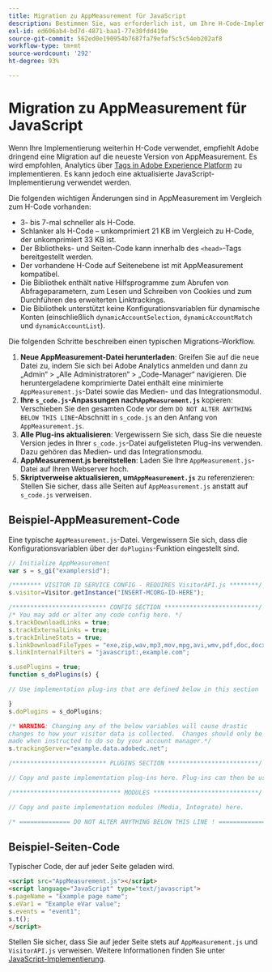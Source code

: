 ```yaml
---
title: Migration zu AppMeasurement für JavaScript
description: Bestimmen Sie, was erforderlich ist, um Ihre H-Code-Implementierung zu migrieren.
exl-id: ed606ab4-bd7d-4871-baa1-77e30fdd419e
source-git-commit: 562ed0e190954b7687fa79efaf5c5c54eb202af8
workflow-type: tm+mt
source-wordcount: '292'
ht-degree: 93%

---
```


# Migration zu AppMeasurement für JavaScript

Wenn Ihre Implementierung weiterhin H-Code verwendet, empfiehlt Adobe dringend eine Migration auf die neueste Version von AppMeasurement. Es wird empfohlen, Analytics über [Tags in Adobe Experience Platform](../launch/overview.md) zu implementieren. Es kann jedoch eine aktualisierte JavaScript-Implementierung verwendet werden.

Die folgenden wichtigen Änderungen sind in AppMeasurement im Vergleich zum H-Code vorhanden:

* 3- bis 7-mal schneller als H-Code.
* Schlanker als H-Code – unkomprimiert 21 KB im Vergleich zu H-Code, der unkomprimiert 33 KB ist.
* Der Bibliotheks- und Seiten-Code kann innerhalb des `<head>`-Tags bereitgestellt werden.
* Der vorhandene H-Code auf Seitenebene ist mit AppMeasurement kompatibel.
* Die Bibliothek enthält native Hilfsprogramme zum Abrufen von Abfrageparametern, zum Lesen und Schreiben von Cookies und zum Durchführen des erweiterten Linktrackings.
* Die Bibliothek unterstützt keine Konfigurationsvariablen für dynamische Konten (einschließlich `dynamicAccountSelection`, `dynamicAccountMatch` und `dynamicAccountList`).

Die folgenden Schritte beschreiben einen typischen Migrations-Workflow.

1. **Neue AppMeasurement-Datei herunterladen**: Greifen Sie auf die neue Datei zu, indem Sie sich bei Adobe Analytics anmelden und dann zu „Admin“ > „Alle Administratoren“ > „Code-Manager“ navigieren. Die heruntergeladene komprimierte Datei enthält eine minimierte `AppMeasurement.js`-Datei sowie das Medien- und das Integrationsmodul.
1. **Ihre `s_code.js`-Anpassungen nach`AppMeasurement.js`** kopieren: Verschieben Sie den gesamten Code vor dem `DO NOT ALTER ANYTHING BELOW THIS LINE`-Abschnitt in `s_code.js` an den Anfang von `AppMeasurement.js`.
1. **Alle Plug-ins aktualisieren**: Vergewissern Sie sich, dass Sie die neueste Version jedes in Ihrer `s_code.js`-Datei aufgelisteten Plug-ins verwenden. Dazu gehören das Medien- und das Integrationsmodu.
1. **AppMeasurement.js bereitstellen**: Laden Sie Ihre `AppMeasurement.js`-Datei auf Ihren Webserver hoch.
1. **Skriptverweise aktualisieren, um`AppMeasurement.js`** zu referenzieren: Stellen Sie sicher, dass alle Seiten auf `AppMeasurement.js` anstatt auf `s_code.js` verweisen.

## Beispiel-AppMeasurement-Code

Eine typische `AppMeasurement.js`-Datei. Vergewissern Sie sich, dass die Konfigurationsvariablen über der `doPlugins`-Funktion eingestellt sind.

```js
// Initialize AppMeasurement
var s = s_gi("examplersid");

/******** VISITOR ID SERVICE CONFIG - REQUIRES VisitorAPI.js ********/;
s.visitor=Visitor.getInstance("INSERT-MCORG-ID-HERE");

/************************** CONFIG SECTION **************************/;
/* You may add or alter any code config here. */
s.trackDownloadLinks = true;
s.trackExternalLinks = true;
s.trackInlineStats = true;
s.linkDownloadFileTypes = "exe,zip,wav,mp3,mov,mpg,avi,wmv,pdf,doc,docx,xls,xlsx,ppt,pptx";
s.linkInternalFilters = "javascript:,example.com";

s.usePlugins = true;
function s_doPlugins(s) {

// Use implementation plug-ins that are defined below in this section

}
s.doPlugins = s_doPlugins;

/* WARNING: Changing any of the below variables will cause drastic
changes to how your visitor data is collected.  Changes should only be
made when instructed to do so by your account manager.*/
s.trackingServer="example.data.adobedc.net";

/************************** PLUGINS SECTION *************************/

// Copy and paste implementation plug-ins here. Plug-ins can then be used in the s_doPlugins(s) function above

/****************************** MODULES *****************************/

// Copy and paste implementation modules (Media, Integrate) here.

/* ============== DO NOT ALTER ANYTHING BELOW THIS LINE ! ===============  */
```

## Beispiel-Seiten-Code

Typischer Code, der auf jeder Seite geladen wird.

```html
<script src="AppMeasurement.js"></script>
<script language="JavaScript" type="text/javascript">
s.pageName = "Example page name";
s.eVar1 = "Example eVar value";
s.events = "event1";
s.t();
</script>
```

Stellen Sie sicher, dass Sie auf jeder Seite stets auf `AppMeasurement.js` und `VisitorAPI.js` verweisen. Weitere Informationen finden Sie unter [JavaScript-Implementierung](/help/implement/js/overview.md).
